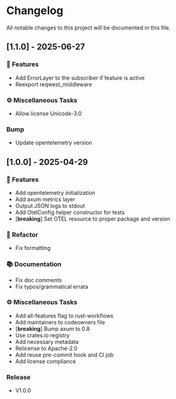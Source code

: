 <!--
SPDX-FileCopyrightText: 2025 Famedly GmbH (info@famedly.com)

SPDX-License-Identifier: Apache-2.0
-->

# Changelog

All notable changes to this project will be documented in this file.

## [1.1.0] - 2025-06-27

### 🚀 Features

- Add ErrorLayer to the subscriber if feature is active
- Reexport reqwest_middleware

### ⚙️ Miscellaneous Tasks

- Allow license Unicode-3.0

### Bump

- Update opentelemetry version

## [1.0.0] - 2025-04-29

### 🚀 Features

- Add opentelemetry initialization
- Add axum metrics layer
- Output JSON logs to stdout
- Add OtelConfig helper constructor for tests
- [**breaking**] Set OTEL resource to proper package and version

### 🚜 Refactor

- Fix formatting

### 📚 Documentation

- Fix doc comments
- Fix typos/grammatical errata

### ⚙️ Miscellaneous Tasks

- Add all-features flag to rust-workflows
- Add maintainers to codeowners file
- [**breaking**] Bump axum to 0.8
- Use crates.io registry
- Add necessary metadata
- Relicense to Apache-2.0
- Add reuse pre-commit hook and CI job
- Add license compliance

### Release

- V1.0.0

<!-- generated by git-cliff -->
